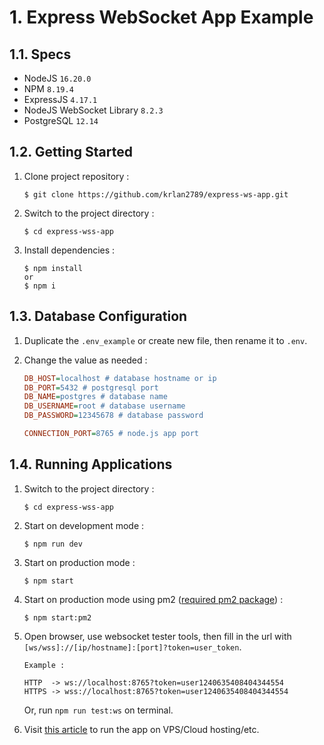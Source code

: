 # 1. Express WebSocket App Example

## 1.1. **Specs**

- NodeJS `16.20.0`
- NPM `8.19.4`
- ExpressJS `4.17.1`
- NodeJS WebSocket Library `8.2.3`
- PostgreSQL `12.14`

## 1.2. **Getting Started**

1. Clone project repository :

   ```console
   $ git clone https://github.com/krlan2789/express-ws-app.git
   ```

2. Switch to the project directory :

   ```console
   $ cd express-wss-app
   ```

3. Install dependencies :

   ```console
   $ npm install
   or
   $ npm i
   ```

## 1.3. **Database Configuration**

1. Duplicate the `.env_example` or create new file, then rename it to `.env`.
2. Change the value as needed :

   ```ini
   DB_HOST=localhost # database hostname or ip
   DB_PORT=5432 # postgresql port
   DB_NAME=postgres # database name
   DB_USERNAME=root # database username
   DB_PASSWORD=12345678 # database password

   CONNECTION_PORT=8765 # node.js app port
   ```

## 1.4. **Running Applications**

1. Switch to the project directory :

   ```console
   $ cd express-wss-app
   ```

2. Start on development mode :

   ```console
   $ npm run dev
   ```

3. Start on production mode :

   ```console
   $ npm start
   ```

4. Start on production mode using pm2 ([required pm2 package](https://github.com/Unitech/pm2)) :

   ```console
   $ npm start:pm2
   ```

5. Open browser, use websocket tester tools, then fill in the url with `[ws/wss]://[ip/hostname]:[port]?token=user_token`.

   ```
   Example :

   HTTP  -> ws://localhost:8765?token=user1240635408404344554
   HTTPS -> wss://localhost:8765?token=user1240635408404344554
   ```

   Or, run `npm run test:ws` on terminal.

6. Visit [this article](https://erlankurnia.github.io/notes/2/WebSocket%20Service%20on%20VPS) to run the app on VPS/Cloud hosting/etc.
